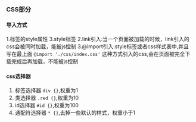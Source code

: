 ### CSS部分
#### 导入方式
1.标签的style属性
3.style标签
2.link引入:当一个页面被加载的时候，link引入的css会被同时加载，能被js控制
3.@import引入:style标签或者css样式表中,并且写在最上面 `@import './css/index.css'` 这种方式引入的css,会在页面被完全下载完成后再加载，不能被js控制

#### css选择器
1. 标签选择器 `div {}`,权重为1
2. 类选择器 `.red {}`,权重为10
3. id选择器 `#id {}`,权重为100
4. 通配符选择器 `* {}`,去掉一些默认的样式，权重小于1